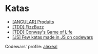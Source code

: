 # Katas

- [[ANGULAR] Produits](./produits/)
- [[TDD] FizzBuzz](./fizzbuzz.spec.ts)
- [[TDD] Conway's Game of Life](./gameoflife.spec.ts)
- [[JS] Few katas made in JS on codewars](./katas-codewars.js)


Codewars' profile: [alexeal](https://www.codewars.com/users/alexeal/)